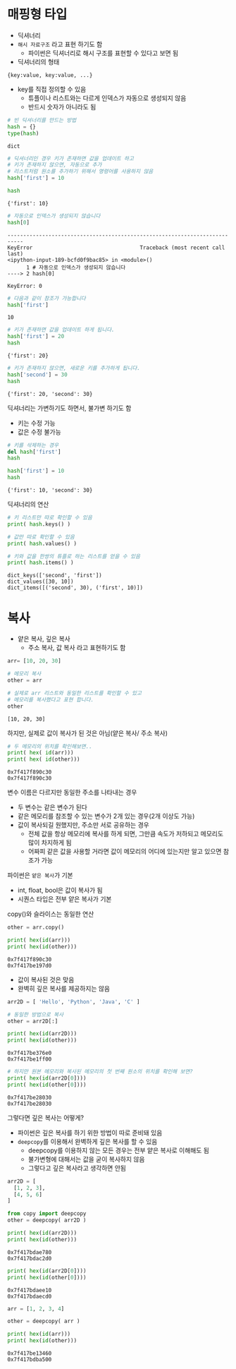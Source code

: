 # 매핑형 타입

- 딕셔너리
- `해시 자료구조` 라고 표현 하기도 함
  - 파이썬은 딕셔너리로 해시 구조를 표현할 수 있다고 보면 됨
- 딕셔너리의 형태

```
{key:value, key:value, ...}
```

- key를 직접 정의할 수 있음
  - 튜플이나 리스트와는 다르게 인덱스가 자동으로 생성되지 않음
  - 반드시 숫자가 아니라도 됨

``` python
# 빈 딕셔너리를 만드는 방법
hash = {}
type(hash)
```

```
dict
```

```python
# 딕셔너리인 경우 키가 존재하면 값을 업데이트 하고 
# 키가 존재하지 않으면, 자동으로 추가
# 리스트처럼 원소를 추가하기 위해서 명령어를 사용하지 않음
hash['first'] = 10
```

```python
hash
```

```
{'first': 10}
```

``` python
# 자동으로 인덱스가 생성되지 않습니다
hash[0]
```

```
---------------------------------------------------------------------------
KeyError                                  Traceback (most recent call last)
<ipython-input-189-bcfd0f9bac85> in <module>()
      1 # 자동으로 인덱스가 생성되지 않습니다
----> 2 hash[0]

KeyError: 0
```

```python
# 다음과 같이 참조가 가능합니다
hash['first']
```

```
10
```

```python
# 키가 존재하면 값을 업데이트 하게 됩니다. 
hash['first'] = 20
hash
```

```
{'first': 20}
```

```python
# 키가 존재하지 않으면, 새로운 키를 추가하게 됩니다. 
hash['second'] = 30
hash
```

```
{'first': 20, 'second': 30}
```

딕셔너리는 가변하기도 하면서, 불가변 하기도 함

- 키는 수정 가능
- 값은 수정 불가능

```python
# 키를 삭제하는 경우
del hash['first']
hash
```

```python
hash['first'] = 10
hash
```

```
{'first': 10, 'second': 30}
```

딕셔너리의 연산

```python
# 키 리스트만 따로 확인할 수 있음
print( hash.keys() )

# 값만 따로 확인할 수 있음
print( hash.values() )

# 키와 값을 한쌍의 튜플로 하는 리스트를 얻을 수 있음
print( hash.items() )
```

```
dict_keys(['second', 'first'])
dict_values([30, 10])
dict_items([('second', 30), ('first', 10)])
```

# 복사

- 얕은 복사, 깊은 복사
  - 주소 복사, 값 복사 라고 표현하기도 함

``` python
arr= [10, 20, 30]
```

```python
# 메모리 복사
other = arr
```

```python
# 실제로 arr 리스트와 동일한 리스트를 확인할 수 있고 
# 메모리를 복사했다고 표현 합니다. 
other
```

```
[10, 20, 30]
```

하지만, 실제로 값이 복사가 된 것은 아님(얕은 복사/ 주소 복사)

``` python
# 두 메모리의 위치를 확인해보면..
print( hex( id(arr)))
print( hex( id(other)))
```

```
0x7f417f890c30
0x7f417f890c30
```

변수 이름은 다르지만 동일한 주소를 나타내는 경우

- 두 변수는 같은 변수가 된다
- 같은 메모리를 참조할 수 있는 변수가 2개 있는 경우(2개 이상도 가능)
- 값이 복사되길 원했지만, 주소만 서로 공유하는 경우
  - 전체 값을 항상 메모리에 복사를 하게 되면, 그만큼 속도가 저하되고 메모리도 많이 차지하게 됨
  - 어짜피 같은 값을 사용할 거라면 값이 메모리의 어디에 있는지만 알고 있으면 참조가 가능

파이썬은 `얕은 복사`가 기본

- int, float, bool은 값이 복사가 됨
- 시퀀스 타입은 전부 얕은 복사가 기본

copy()와 슬라이스는 동일한 연산

```python
other = arr.copy()
```

```python
print( hex(id(arr)))
print( hex(id(other)))
```

```
0x7f417f890c30
0x7f417be197d0
```

- 값이 복사된 것은 맞음
- 완벽히 깊은 복사를 제공하지는 않음

```python
arr2D = [ 'Hello', 'Python', 'Java', 'C' ]
```

```python
# 동일한 방법으로 복사
other = arr2D[:]
```

```python
print( hex(id(arr2D)))
print( hex(id(other)))
```

```
0x7f417be376e0
0x7f417be1ff00
```

```python
# 하지만 원본 메모리와 복사된 메모리의 첫 번째 원소의 위치를 확인해 보면?
print( hex(id(arr2D[0])))
print( hex(id(other[0])))
```

```
0x7f417be28030
0x7f417be28030
```

그렇다면 깊은 복사는 어떻게?

- 파이썬은 깊은 복사를 하기 위한 방법이 따로 준비돼 있음
- `deepcopy`를 이용해서 완벽하게 깊은 복사를 할 수 있음
  - deepcopy를 이용하지 않는 모든 경우는 전부 얕은 복사로 이해해도 됨
  - 불가변형에 대해서는 값을 굳이 복사하지 않음
  - 그렇다고 깊은 복사라고 생각하면 안됨

```python
arr2D = [
  [1, 2, 3],
  [4, 5, 6]
]
```

```python
from copy import deepcopy
other = deepcopy( arr2D )
```

```python
print( hex(id(arr2D)))
print( hex(id(other)))
```

```
0x7f417bdae780
0x7f417bdac2d0
```

```python
print( hex(id(arr2D[0])))
print( hex(id(other[0])))
```

```
0x7f417bdaee10
0x7f417bdaecd0
```

```python
arr = [1, 2, 3, 4]
```

```python
other = deepcopy( arr )
```

```python
print( hex(id(arr)))
print( hex(id(other)))
```

```
0x7f417be13460
0x7f417bdba500
```



